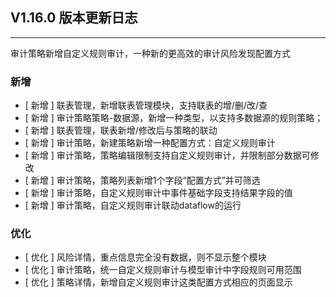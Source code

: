 ## V1.16.0 版本更新日志

---

审计策略新增自定义规则审计，一种新的更高效的审计风险发现配置方式

### 新增

- [ 新增 ] 联表管理，新增联表管理模块，支持联表的增/删/改/查
- [ 新增 ] 审计策略策略-数据源，新增一种类型，以支持多数据源的规则策略；
- [ 新增 ] 联表管理，联表新增/修改后与策略的联动
- [ 新增 ] 审计策略，新建策略新增一种配置方式：自定义规则审计
- [ 新增 ] 审计策略，策略编辑限制支持自定义规则审计，并限制部分数据可修改
- [ 新增 ] 审计策略，策略列表新增1个字段“配置方式”并可筛选
- [ 新增 ] 审计策略，自定义规则审计中事件基础字段支持结果字段的值
- [ 新增 ] 审计策略，自定义规则审计联动dataflow的运行

### 优化

- [ 优化 ] 风险详情，重点信息完全没有数据，则不显示整个模块
- [ 优化 ] 审计策略，统一自定义规则审计与模型审计中字段规则可用范围
- [ 优化 ] 策略详情，新增自定义规则审计这类配置方式相应的页面显示
